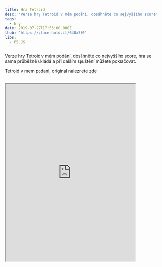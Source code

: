 ```yaml
---
title: Hra Tetroid
desc: 'Verze hry Tetroid v mém podání, dosáhněte co nejvyššího score'
tags:
  - hry
date: 2019-07-22T17:53:00.000Z
thub: 'https://place-hold.it/640x360'
libs:
  - P5.JS
---
```


Verze hry Tetroid v mém podání, dosáhněte co nejvyššího score, hra se sama průběžně ukládá a při dalším spuštění můžete pokračovat.

Tetroid v mem podani, original naleznete <a href="https://www.duelovky.cz/games/game.aspx?gid=tetroid&play=true#p=game">zde</a>
<br>
<br>

<iframe scrolling="no" style="width:420px;height:573px;overflow:hidden;margin:auto" src="https://editor.p5js.org/sirluky/embed/VeKVVKDFX"></iframe>
